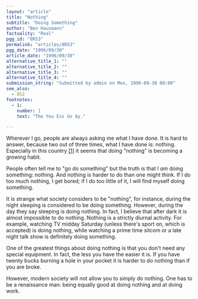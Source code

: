 ```yaml
---
layout: "article"
title: "Nothing"
subtitle: "Doing Something"
author: "Ben Hausmann"
factuality: "Real"
pgg_id: "8R53"
permalink: "articles/8R53"
pgg_date: "1996/09/30"
article_date: "1996/09/30"
alternative_title_1: ""
alternative_title_2: ""
alternative_title_3: ""
alternative_title_4: ""
submission_string: "Submitted by admin on Mon, 1996-09-30 00:00"
see_also:
  - 8S2
footnotes: 
  - 1:
    number: 1
    text: "The You Ess Uv Ay."

---
```

<div>
<p>Wherever I go, people are always asking me what I have done. It is hard to answer, because two out of three times, what I have done is: nothing. Especially in this country <a href="#footnote-body.1" name="footnote-link.1" class="footnote-link">[1]</a> it seems that doing "nothing" is becoming a growing habit.</p>
<p>People often tell me to "go do something" but the truth is that I <em>am</em> doing something: nothing. And nothing is harder to do than one might think. If I do too much nothing, I get bored; if I do too little of it, I will find myself doing something.</p>
<p>It is strange what society considers to be "nothing", for instance, during the night sleeping is considered to be doing something. However, during the day they say sleeping is doing nothing. In fact, I believe that after dark it is almost impossible to do nothing. Nothing is a strictly diurnal activity. For example, watching TV midday Saturday (unless there's sport on, which is accepted) is doing nothing, while watching a prime time sitcom or a late night talk show is definitely doing something.</p>
<p>One of the greatest things about doing nothing is that you don't need any special equipment. In fact, the less you have the easier it is. If you have twenty bucks burning a hole in your pocket it is harder to do nothing than if you are broke.</p>
<p>However, modern society will not allow you to simply do nothing. One has to be a renaissance man: being equally good at doing nothing and at doing work.</p>
</div>

